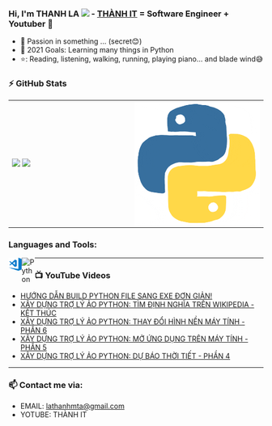 ### Hi, I'm THANH LA <img src="https://media.giphy.com/media/hvRJCLFzcasrR4ia7z/giphy.gif" width="25px"> -  [THÀNH IT][website] = Software Engineer + Youtuber 🌻  


- 🔭 Passion in something ... (secret😊)
- 💪 2021 Goals: Learning many things in Python
- ⭐: Reading, listening, walking, running, playing piano... and blade wind😅

### :zap: GitHub Stats

<table>
<tr>
  <td width="48%">
    <img src="https://github-readme-stats.vercel.app/api?username=ThanhLa1802&show_icons=true&hide=contribs,issues&hide_border=true" />
    <img src="https://github-readme-stats.vercel.app/api/top-langs/?username=ThanhLa1802&layout=compact&show_icons=true&hide_border=true" />
  </td>
  <td width="52%"><img alt="gif" align="right" src=".github/assets/python.gif"/></td>
</tr>
<table>

### Languages and Tools:
<img align="left" alt="Visual Studio Code" width="26px" src="https://raw.githubusercontent.com/github/explore/80688e429a7d4ef2fca1e82350fe8e3517d3494d/topics/visual-studio-code/visual-studio-code.png" />
<img align="left" alt="Python" width="26px" src="https://upload.wikimedia.org/wikipedia/commons/thumb/0/0a/Python.svg/1200px-Python.svg.png" /> 

---

### 📺 YouTube Videos

<!-- YOUTUBE:START -->
- [HƯỚNG DẪN BUILD PYTHON FILE SANG EXE ĐƠN GIẢN!](https://www.youtube.com/watch?v=O3k1gFyi54w)
- [XÂY DỰNG TRỢ LÝ ẢO PYTHON: TÌM ĐỊNH NGHĨA TRÊN WIKIPEDIA - KẾT THÚC](https://www.youtube.com/watch?v=JwAvQ8yfBI4)
- [XÂY DỰNG TRỢ LÝ ẢO PYTHON: THAY ĐỔI HÌNH NỀN MÁY TÍNH - PHẦN 6](https://www.youtube.com/watch?v=UPSweGBqEoQ)
- [XÂY DỰNG TRỢ LÝ ẢO PYTHON: MỞ ỨNG DỤNG TRÊN MÁY TÍNH - PHẦN 5](https://www.youtube.com/watch?v=0X_Ek24dAyg)
- [XÂY DỰNG TRỢ LÝ ẢO PYTHON: DỰ BÁO THỜI TIẾT - PHẦN 4](https://www.youtube.com/watch?v=Mmcd18_-rTo)
<!-- YOUTUBE:END -->

---

### 📫 Contact me via:
- EMAIL: lathanhmta@gmail.com
- YOTUBE: THÀNH IT

[website]: https://www.youtube.com/channel/UC9L5_YMFz8JfBeQtUic8-3A
